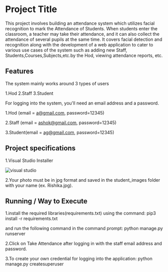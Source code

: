 
# Project Title
This project involves building an attendance system which utilizes facial recognition to mark the Attendance of Students.
When students enter the classroom, a teacher may take their attendance, and it can also collect the attendance of several
pupils at the same time.
It covers facial detection and recognition along with the development of a web application to cater to various use cases 
of the system such as adding new Staff, Students,Courses,Subjects,etc.by the Hod, viewing attendance reports, etc.





## Features

The system mainly works around 3 types of users

1.Hod
2.Staff
3.Student

For logging into the system, you'll need an email address and a password.

1.Hod (email = a@gmail.com, password=12345)

2.Staff (email = ashok@gmail.com, password=12345)

3.Student(email = ag@gmail.com, password=12345)


## Project specifications

1.Visual Studio Installer

![visual studio](https://user-images.githubusercontent.com/104299247/170819588-4e2d10b3-2779-4431-9785-e73134844b30.jpg)

2.Your photo must be in jpg format and saved in the student_images folder with your name (ex. Rishika.jpg).

## Running / Way to Execute

1.install the required libraries(requirements.txt) using the command:
  pip3 install -r requirements.txt

  and run the following command in the command prompt:
  python manage.py runserver

2.Click on Take Attendance after logging in with the staff email address and password.

3.To create your own credential for logging into the application:
  python manage.py createsuperuser 
